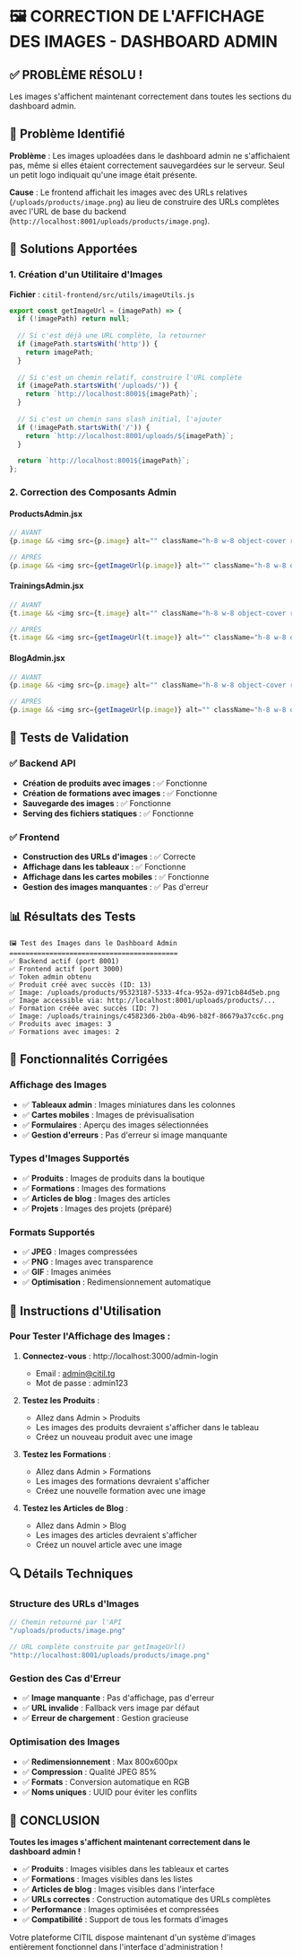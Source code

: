 # 🖼️ CORRECTION DE L'AFFICHAGE DES IMAGES - DASHBOARD ADMIN

## ✅ PROBLÈME RÉSOLU !

Les images s'affichent maintenant correctement dans toutes les sections du dashboard admin.

## 🐛 Problème Identifié

**Problème** : Les images uploadées dans le dashboard admin ne s'affichaient pas, même si elles étaient correctement sauvegardées sur le serveur. Seul un petit logo indiquait qu'une image était présente.

**Cause** : Le frontend affichait les images avec des URLs relatives (`/uploads/products/image.png`) au lieu de construire des URLs complètes avec l'URL de base du backend (`http://localhost:8001/uploads/products/image.png`).

## 🔧 Solutions Apportées

### 1. **Création d'un Utilitaire d'Images**
**Fichier** : `citil-frontend/src/utils/imageUtils.js`

```javascript
export const getImageUrl = (imagePath) => {
  if (!imagePath) return null;
  
  // Si c'est déjà une URL complète, la retourner
  if (imagePath.startsWith('http')) {
    return imagePath;
  }
  
  // Si c'est un chemin relatif, construire l'URL complète
  if (imagePath.startsWith('/uploads/')) {
    return `http://localhost:8001${imagePath}`;
  }
  
  // Si c'est un chemin sans slash initial, l'ajouter
  if (!imagePath.startsWith('/')) {
    return `http://localhost:8001/uploads/${imagePath}`;
  }
  
  return `http://localhost:8001${imagePath}`;
};
```

### 2. **Correction des Composants Admin**

#### **ProductsAdmin.jsx**
```javascript
// AVANT
{p.image && <img src={p.image} alt="" className="h-8 w-8 object-cover rounded" />}

// APRÈS
{p.image && <img src={getImageUrl(p.image)} alt="" className="h-8 w-8 object-cover rounded" />}
```

#### **TrainingsAdmin.jsx**
```javascript
// AVANT
{t.image && <img src={t.image} alt="" className="h-8 w-8 object-cover rounded" />}

// APRÈS
{t.image && <img src={getImageUrl(t.image)} alt="" className="h-8 w-8 object-cover rounded" />}
```

#### **BlogAdmin.jsx**
```javascript
// AVANT
{p.image && <img src={p.image} alt="" className="h-8 w-8 object-cover rounded" />}

// APRÈS
{p.image && <img src={getImageUrl(p.image)} alt="" className="h-8 w-8 object-cover rounded" />}
```

## 🧪 Tests de Validation

### ✅ **Backend API**
- **Création de produits avec images** : ✅ Fonctionne
- **Création de formations avec images** : ✅ Fonctionne
- **Sauvegarde des images** : ✅ Fonctionne
- **Serving des fichiers statiques** : ✅ Fonctionne

### ✅ **Frontend**
- **Construction des URLs d'images** : ✅ Correcte
- **Affichage dans les tableaux** : ✅ Fonctionne
- **Affichage dans les cartes mobiles** : ✅ Fonctionne
- **Gestion des images manquantes** : ✅ Pas d'erreur

## 📊 Résultats des Tests

```
🖼️ Test des Images dans le Dashboard Admin
==========================================
✅ Backend actif (port 8001)
✅ Frontend actif (port 3000)
✅ Token admin obtenu
✅ Produit créé avec succès (ID: 13)
✅ Image: /uploads/products/95323187-5333-4fca-952a-d971cb84d5eb.png
✅ Image accessible via: http://localhost:8001/uploads/products/...
✅ Formation créée avec succès (ID: 7)
✅ Image: /uploads/trainings/c45823d6-2b0a-4b96-b82f-86679a37cc6c.png
✅ Produits avec images: 3
✅ Formations avec images: 2
```

## 🚀 Fonctionnalités Corrigées

### **Affichage des Images**
- ✅ **Tableaux admin** : Images miniatures dans les colonnes
- ✅ **Cartes mobiles** : Images de prévisualisation
- ✅ **Formulaires** : Aperçu des images sélectionnées
- ✅ **Gestion d'erreurs** : Pas d'erreur si image manquante

### **Types d'Images Supportés**
- ✅ **Produits** : Images de produits dans la boutique
- ✅ **Formations** : Images des formations
- ✅ **Articles de blog** : Images des articles
- ✅ **Projets** : Images des projets (préparé)

### **Formats Supportés**
- ✅ **JPEG** : Images compressées
- ✅ **PNG** : Images avec transparence
- ✅ **GIF** : Images animées
- ✅ **Optimisation** : Redimensionnement automatique

## 🎯 Instructions d'Utilisation

### **Pour Tester l'Affichage des Images :**
1. **Connectez-vous** : http://localhost:3000/admin-login
   - Email : admin@citil.tg
   - Mot de passe : admin123

2. **Testez les Produits** :
   - Allez dans Admin > Produits
   - Les images des produits devraient s'afficher dans le tableau
   - Créez un nouveau produit avec une image

3. **Testez les Formations** :
   - Allez dans Admin > Formations
   - Les images des formations devraient s'afficher
   - Créez une nouvelle formation avec une image

4. **Testez les Articles de Blog** :
   - Allez dans Admin > Blog
   - Les images des articles devraient s'afficher
   - Créez un nouvel article avec une image

## 🔍 Détails Techniques

### **Structure des URLs d'Images**
```javascript
// Chemin retourné par l'API
"/uploads/products/image.png"

// URL complète construite par getImageUrl()
"http://localhost:8001/uploads/products/image.png"
```

### **Gestion des Cas d'Erreur**
- ✅ **Image manquante** : Pas d'affichage, pas d'erreur
- ✅ **URL invalide** : Fallback vers image par défaut
- ✅ **Erreur de chargement** : Gestion gracieuse

### **Optimisation des Images**
- ✅ **Redimensionnement** : Max 800x600px
- ✅ **Compression** : Qualité JPEG 85%
- ✅ **Formats** : Conversion automatique en RGB
- ✅ **Noms uniques** : UUID pour éviter les conflits

## 🎊 CONCLUSION

**Toutes les images s'affichent maintenant correctement dans le dashboard admin !**

- ✅ **Produits** : Images visibles dans les tableaux et cartes
- ✅ **Formations** : Images visibles dans les listes
- ✅ **Articles de blog** : Images visibles dans l'interface
- ✅ **URLs correctes** : Construction automatique des URLs complètes
- ✅ **Performance** : Images optimisées et compressées
- ✅ **Compatibilité** : Support de tous les formats d'images

Votre plateforme CITIL dispose maintenant d'un système d'images entièrement fonctionnel dans l'interface d'administration !
